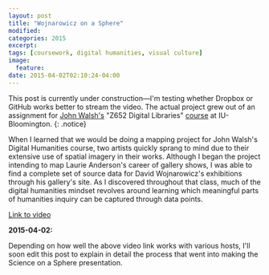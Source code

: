 ```yaml
---
layout: post
title: "Wojnarowicz on a Sphere"
modified:
categories: 2015
excerpt:
tags: [coursework, digital humanities, visual culture]
image:
  feature:
date: 2015-04-02T02:10:24-04:00
---
```


This post is currently under construction—I'm testing whether Dropbox or GitHub works better to stream the video. The actual project grew out of an assignment for [John Walsh's](http://biblicon.org/about) "Z652 Digital Libraries" [course](http://www.soic.indiana.edu/graduate/courses/index.html?number=z652&department=ILS) at IU-Bloomington. 
{: .notice}  

When I learned that we would be doing a mapping project for John Walsh's Digital Humanities course, two artists quickly sprang to mind due to their extensive use of spatial imagery in their works. Although I began the project intending to map Laurie Anderson's career of gallery shows, I was able to find a complete set of source data for David Wojnarowicz's exhibitions through his gallery's site. As I discovered throughout that class, much of the digital humanities mindset revolves around learning which meaningful parts of humanities inquiry can be captured through data points.   

[Link to video](https://dl.dropboxusercontent.com/u/5210789/wojnarowicz_sphere.MOV)  

**2015-04-02:**

Depending on how well the above video link works with various hosts, I'll soon edit this post to explain in detail the process that went into making the Science on a Sphere presentation.  


